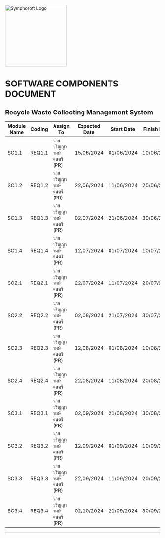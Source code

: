 <img src="https://www.symphosoft.com/logo/symphosoftLogo.png" alt="Symphosoft Logo" width="200"/>

# SOFTWARE COMPONENTS DOCUMENT

## Recycle Waste Collecting Management System

| Module Name | Coding | Assign To | Expected Date | Start Date | Finish Date | Test Cases | Assign To | Expected Date | Finish Date | Test | Assign To | Expected Date | Finish Date |
|-------------|--------|-----------|---------------|------------|-------------|------------|-----------|---------------|-------------|------|-----------|---------------|-------------|
| SC1.1       | REQ1.1 | นายปริญญา พงษ์ดนตรี (PR) | 15/06/2024 | 01/06/2024  | 10/06/2024 | TCID1.1   | นายวีระ เนียมโภคะ (AN) | 12/06/2024 | 17/06/2024 | TEST1.1 | นายประกาศิต ทองนอก (Tester) | 18/06/2024 | 23/06/2024 |
| SC1.2       | REQ1.2 | นายปริญญา พงษ์ดนตรี (PR) | 22/06/2024 | 11/06/2024  | 20/06/2024 | TCID1.2   | นายวีระ เนียมโภคะ (AN) | 22/06/2024 | 25/06/2024 | TEST1.2 | นายประกาศิต ทองนอก (Tester) | 26/06/2024 | 30/06/2024 |
| SC1.3       | REQ1.3 | นายปริญญา พงษ์ดนตรี (PR) | 02/07/2024 | 21/06/2024  | 30/06/2024 | TCID1.3   | นายวีระ เนียมโภคะ (AN) | 02/07/2024 | 05/07/2024 | TEST1.3 | นายประกาศิต ทองนอก (Tester) | 06/07/2024 | 10/07/2024 |
| SC1.4       | REQ1.4 | นายปริญญา พงษ์ดนตรี (PR) | 12/07/2024 | 01/07/2024  | 10/07/2024 | TCID1.4   | นายวีระ เนียมโภคะ (AN) | 12/07/2024 | 15/07/2024 | TEST1.4 | นายประกาศิต ทองนอก (Tester) | 16/07/2024 | 20/07/2024 |
| SC2.1       | REQ2.1 | นายปริญญา พงษ์ดนตรี (PR) | 22/07/2024 | 11/07/2024  | 20/07/2024 | TCID2.1   | นายวีระ เนียมโภคะ (AN) | 22/07/2024 | 25/07/2024 | TEST2.1 | นายประกาศิต ทองนอก (Tester) | 26/07/2024 | 30/07/2024 |
| SC2.2       | REQ2.2 | นายปริญญา พงษ์ดนตรี (PR) | 02/08/2024 | 21/07/2024  | 30/07/2024 | TCID2.2   | นายวีระ เนียมโภคะ (AN) | 02/08/2024 | 05/08/2024 | TEST2.2 | นายประกาศิต ทองนอก (Tester) | 06/08/2024 | 10/08/2024 |
| SC2.3       | REQ2.3 | นายปริญญา พงษ์ดนตรี (PR) | 12/08/2024 | 01/08/2024  | 10/08/2024 | TCID2.3   | นายวีระ เนียมโภคะ (AN) | 12/08/2024 | 15/08/2024 | TEST2.3 | นายประกาศิต ทองนอก (Tester) | 16/08/2024 | 20/08/2024 |
| SC2.4       | REQ2.4 | นายปริญญา พงษ์ดนตรี (PR) | 22/08/2024 | 11/08/2024  | 20/08/2024 | TCID2.4   | นายวีระ เนียมโภคะ (AN) | 22/08/2024 | 25/08/2024 | TEST2.4 | นายประกาศิต ทองนอก (Tester) | 26/08/2024 | 30/08/2024 |
| SC3.1       | REQ3.1 | นายปริญญา พงษ์ดนตรี (PR) | 02/09/2024 | 21/08/2024  | 30/08/2024 | TCID3.1   | นายวีระ เนียมโภคะ (AN) | 02/09/2024 | 05/09/2024 | TEST3.1 | นายประกาศิต ทองนอก (Tester) | 06/09/2024 | 10/09/2024 |
| SC3.2       | REQ3.2 | นายปริญญา พงษ์ดนตรี (PR) | 12/09/2024 | 01/09/2024  | 10/09/2024 | TCID3.2   | นายวีระ เนียมโภคะ (AN) | 12/09/2024 | 15/09/2024 | TEST3.2 | นายประกาศิต ทองนอก (Tester) | 16/09/2024 | 20/09/2024 |
| SC3.3       | REQ3.3 | นายปริญญา พงษ์ดนตรี (PR) | 22/09/2024 | 11/09/2024  | 20/09/2024 | TCID3.3   | นายวีระ เนียมโภคะ (AN) | 22/09/2024 | 25/09/2024 | TEST3.3 | นายประกาศิต ทองนอก (Tester) | 26/09/2024 | 30/09/2024 |
| SC3.4       | REQ3.4 | นายปริญญา พงษ์ดนตรี (PR) | 02/10/2024 | 21/09/2024  | 30/09/2024 | TCID3.4   | นายวีระ เนียมโภคะ (AN) | 02/10/2024 | 05/10/2024 | TEST3.4 | นายประกาศิต ทองนอก (Tester) | 06/10/2024 | 10/10/2024 |

---

